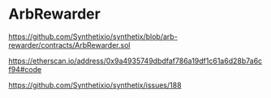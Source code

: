 # ArbRewarder

https://github.com/Synthetixio/synthetix/blob/arb-rewarder/contracts/ArbRewarder.sol

https://etherscan.io/address/0x9a4935749dbdfaf786a19df1c61a6d28b7a6cf94#code

https://github.com/Synthetixio/synthetix/issues/188